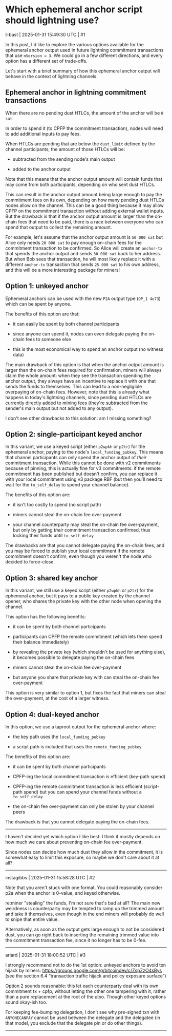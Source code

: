 # Which ephemeral anchor script should lightning use?

t-bast | 2025-01-31 15:49:30 UTC | #1

In this post, I'd like to explore the various options available for the ephemeral anchor output used in future lightning commitment transactions that use `nVersion = 3`. We could go in a few different directions, and every option has a different set of trade-offs.

Let's start with a brief summary of how this ephemeral anchor output will behave in the context of lightning channels.

## Ephemeral anchor in lightning commitment transactions

When there are no pending dust HTLCs, the amount of the anchor will be `0 sat`.

In order to spend it (to CPFP the commitment transaction), nodes will need to add additional inputs to pay fees.

When HTLCs are pending that are below the `dust_limit` defined by the channel participants, the amount of those HTLCs will be:

- subtracted from the sending node's main output

- added to the anchor output

Note that this means that the anchor output amount will contain funds that may come from both participants, depending on who sent dust HTLCs.

This can result in the anchor output amount being large enough to pay the commitment fees on its own, depending on how many pending dust HTLCs nodes allow on the channel. This can be a good thing because it may allow CPFP on the commitment transaction without adding external wallet inputs. But the drawback is that if the anchor output amount is larger than the on-chain fees that need to be paid, there is a race between everyone who can spend that output to collect the remaining amount.

For example, let's assume that the anchor output amount is `50 000 sat` but Alice only needs `20 000 sat` to pay enough on-chain fees for the commitment transaction to be confirmed. So Alice will create an `anchor-tx` that spends the anchor output and sends `30 000 sat` back to her address. But when Bob sees that transaction, he will most likely replace it with a different `anchor-tx` transaction that sends `25 000 sat` to his own address, and this will be a more interesting package for miners!

## Option 1: unkeyed anchor

Ephemeral anchors can be used with the new `P2A` output type (`OP_1 4e73`) which can be spent by anyone.

The benefits of this option are that:

- it can easily be spent by both channel participants

- since anyone can spend it, nodes can even delegate paying the on-chain fees to someone else

- this is the most economical way to spend an anchor output (no witness data)

The main drawback of this option is that when the anchor output amount is larger than the on-chain fees required for confirmation, miners will always claim the whole amount: when they see the transaction spending the anchor output, they always have an incentive to replace it with one that sends the funds to themselves. This can lead to a non-negligible overpaying of on-chain fees. However, note that this is already what happens in today's lightning channels, since pending dust HTLCs are currently directly added to mining fees (they're subtracted from the sender's main output but not added to any output).

I don't see other drawbacks to this solution: am I missing something?

## Option 2: single-participant keyed anchor

In this variant, we use a keyed script (either `p2wpkh` or `p2tr`) for the ephemeral anchor, paying to the node's `local_funding_pubkey`. This means that channel participants can only spend the anchor output of *their* commitment transaction. While this cannot be done with v2 commitments because of pinning, this is actually fine for v3 commitments: if the remote commitment has been published but doesn't confirm, you can replace it with your local commitment using v3 package RBF (but then you'll need to wait for the `to_self_delay` to spend your channel balance).

The benefits of this option are:

- it isn't too costly to spend (no script path)

- miners cannot steal the on-chain fee over-payment

- your channel counterparty may steal the on-chain fee over-payment, but only by getting *their* commitment transaction confirmed, thus locking their funds until `to_self_delay`

The drawbacks are that you cannot delegate paying the on-chain fees, and you may be forced to publish your local commitment if the remote commitment doesn't confirm, even though you weren't the node who decided to force-close.

## Option 3: shared key anchor

In this variant, we still use a keyed script (either `p2wpkh` or `p2tr`) for the ephemeral anchor, but it pays to a public key created by the channel opener, who shares the private key with the other node when opening the channel.

This option has the following benefits:

- it can be spent by both channel participants

- participants can CPFP the remote commitment (which lets them spend their balance immediately)

- by revealing the private key (which shouldn't be used for anything else), it becomes possible to delegate paying the on-chain fees

- miners cannot steal the on-chain fee over-payment

- but anyone you share that private key with can steal the on-chain fee over-payment

This option is very similar to option 1, but fixes the fact that miners can steal the over-payment, at the cost of a larger witness.

## Option 4: dual-keyed anchor

In this option, we use a taproot output for the ephemeral anchor where:

- the key path uses the `local_funding_pubkey`

- a script path is included that uses the `remote_funding_pubkey`

The benefits of this option are:

- it can be spent by both channel participants

- CPFP-ing the local commitment transaction is efficient (key-path spend)

- CPFP-ing the remote commitment transaction is less efficient (script-path spend) but you can spend your channel funds without a `to_self_delay`

- the on-chain fee over-payment can only be stolen by your channel peers

The drawback is that you cannot delegate paying the on-chain fees.

---

I haven't decided yet which option I like best: I think it mostly depends on how much we care about preventing on-chain fee over-payment.

Since nodes can decide how much dust they allow in the commitment, it is somewhat easy to limit this exposure, so maybe we don't care about it at all?

-------------------------

instagibbs | 2025-01-31 15:58:28 UTC | #2

Note that you aren't stuck with one format. You could reasonably consider p2a when the anchor is 0-value, and keyed otherwise.

re:miner "stealing" the funds, I'm not sure that's bad at all? The main new weirdness is counterparty may be tempted to ramp up the trimmed amount and take it themselves, even though in the end miners will probably do well to snipe that entire value.

Alternatively, as soon as the output gets large enough to not be considered dust, you can go right back to inserting the remaining trimmed value into the commitment transaction fee, since it no longer has to be 0-fee.

-------------------------

ariard | 2025-01-31 18:00:52 UTC | #3

I strongly recommend not to do the 1st option: unkeyed anchors to avoid txn hijack by miners:
https://groups.google.com/g/bitcoindev/c/ZspZzO4sBys
(see the section 6.4 “transaction traffic hijack and policy exposure surface”)

Option 2 sounds reasonable: this let each counterparty deal with its own commitment tx + cpfp, without letting the other one tampering with it, rather than a pure replacement at the root of the utxo. Though other keyed options sound okay-ish too.

For keeping fee-bumping delegation, I don’t see why pre-signed txn with `ANYONECANPAY` cannot be used between the delegate and the delegatee (in that model, you exclude that the delegate pin or do other things).

-------------------------

